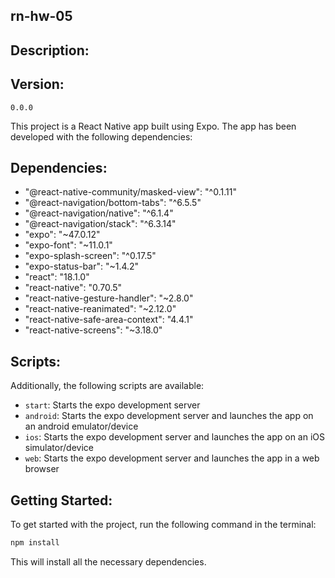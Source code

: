 ## rn-hw-05

## Description:

## Version:

`0.0.0`

This project is a React Native app built using Expo. The app has been developed with the following dependencies:

## Dependencies:

- "@react-native-community/masked-view": "^0.1.11"
- "@react-navigation/bottom-tabs": "^6.5.5"
- "@react-navigation/native": "^6.1.4"
- "@react-navigation/stack": "^6.3.14"
- "expo": "~47.0.12"
- "expo-font": "~11.0.1"
- "expo-splash-screen": "^0.17.5"
- "expo-status-bar": "~1.4.2"
- "react": "18.1.0"
- "react-native": "0.70.5"
- "react-native-gesture-handler": "~2.8.0"
- "react-native-reanimated": "~2.12.0"
- "react-native-safe-area-context": "4.4.1"
- "react-native-screens": "~3.18.0"

## Scripts:

Additionally, the following scripts are available:

- `start`: Starts the expo development server
- `android`: Starts the expo development server and launches the app on an android emulator/device
- `ios`: Starts the expo development server and launches the app on an iOS simulator/device
- `web`: Starts the expo development server and launches the app in a web browser

## Getting Started:

To get started with the project, run the following command in the terminal:

```bash
npm install
```

This will install all the necessary dependencies.
